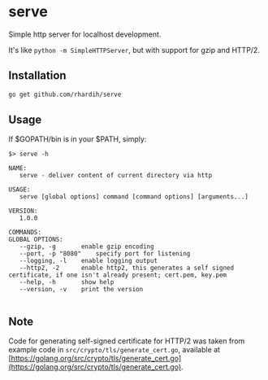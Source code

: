 # serve
Simple http server for localhost development.

It's like `python -m SimpleHTTPServer`, but with support for gzip and HTTP/2.

## Installation

```bash
go get github.com/rhardih/serve
```

## Usage

If $GOPATH/bin is in your $PATH, simply:


```
$> serve -h

NAME:
   serve - deliver content of current directory via http

USAGE:
   serve [global options] command [command options] [arguments...]
   
VERSION:
   1.0.0
   
COMMANDS:
GLOBAL OPTIONS:
   --gzip, -g		enable gzip encoding
   --port, -p "8080"	specify port for listening
   --logging, -l	enable logging output
   --http2, -2		enable http2, this generates a self signed certificate, if one isn't already present; cert.pem, key.pem
   --help, -h		show help
   --version, -v	print the version
   
```

## Note

Code for generating self-signed certificate for HTTP/2 was taken from example code in `src/crypto/tls/generate_cert.go`, available at [https://golang.org/src/crypto/tls/generate_cert.go](https://golang.org/src/crypto/tls/generate_cert.go).
